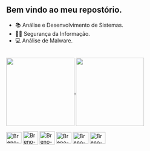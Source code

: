 ## Bem vindo ao meu repostório.
- 📚 Análise e Desenvolvimento de Sistemas.
- 🕵️‍♂️ Segurança da Informação.
- 💻 Análise de Malware.

<a href="https://github.com/brenolx/github-readme-stats"><br>
  <img height=180 align="center" src="https://github-readme-stats.vercel.app/api?username=brenolx&theme=algolia&icons=true" />
</a>
<a href="https://github.com/brenolx/convoychat">
  <img height=180 align="center" src="https://github-readme-stats.vercel.app/api/top-langs?username=brenolx&layout=compact&langs_count=8&card_width=320&theme=algolia" />
</a>

<!-->

<div style="display: inline_block">
  <img align="center" alt="Breno-Js" height="30" width="40" src="https://raw.githubusercontent.com/devicons/devicon/master/icons/javascript/javascript-plain.svg" title="JavaScript">
  <img align="center" alt="Breno-Java" height="35" width="40" src="https://cdn.jsdelivr.net/gh/devicons/devicon@latest/icons/java/java-original.svg" title="Java">
  <img align="center" alt="Breno-Python" height="35" width="40" src="https://cdn.jsdelivr.net/gh/devicons/devicon@latest/icons/python/python-original.svg" title="Python">
  <img align="center" alt="Breno-C" height="30" width="40" src="https://raw.githubusercontent.com/devicons/devicon/master/icons/c/c-original.svg" title="C">
  <img align="center" alt="Breno-Git" height="31" width="41" src="https://raw.githubusercontent.com/devicons/devicon/master/icons/git/git-plain.svg" title="Git">
  <a href="https://www.linkedin.com/in/breno-cavalcante-182a5a26b/"> <img align="center" alt="Breno-Git" height="31" width="41" src="https://cdn.jsdelivr.net/gh/devicons/devicon@latest/icons/linkedin/linkedin-original.svg" title="Linkedin"> </a> 
          
</div>

<!--![snake gif](https://github.com/brenoxs99/brenoxs99/blob/output/github-contribution-grid-snake.svg)-->
 
